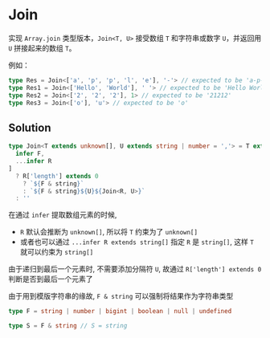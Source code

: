 # Join

实现 `Array.join` 类型版本，`Join<T, U>` 接受数组 `T` 和字符串或数字 `U`，并返回用 `U` 拼接起来的数组 `T`。

例如：

```ts
type Res = Join<['a', 'p', 'p', 'l', 'e'], '-'> // expected to be 'a-p-p-l-e'
type Res1 = Join<['Hello', 'World'], ' '> // expected to be 'Hello World'
type Res2 = Join<['2', '2', '2'], 1> // expected to be '21212'
type Res3 = Join<['o'], 'u'> // expected to be 'o'
```

## Solution

```ts
type Join<T extends unknown[], U extends string | number = ','> = T extends [
  infer F,
  ...infer R
]
  ? R['length'] extends 0
    ? `${F & string}`
    : `${F & string}${U}${Join<R, U>}`
  : ''
```

在通过 `infer` 提取数组元素的时候,

- `R` 默认会推断为 `unknown[]`, 所以将 `T` 约束为了 `unknown[]`
- 或者也可以通过 `...infer R extends string[]` 指定 `R` 是 `string[]`, 这样 `T` 就可以约束为 `string[]`

由于递归到最后一个元素时, 不需要添加分隔符 `U`, 故通过 `R['length'] extends 0` 判断是否到最后一个元素了

由于用到模版字符串的缘故, `F & string` 可以强制将结果作为字符串类型

```ts
type F = string | number | bigint | boolean | null | undefined

type S = F & string // S = string
```
